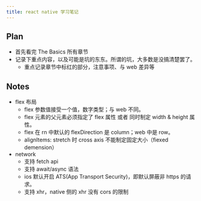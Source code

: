 ```yaml
---
title: react native 学习笔记
---
```


## Plan

- 首先看完 The Basics 所有章节
- 记录下重点内容，以及可能是坑的东东。所谓的坑，大多数是没搞清楚罢了。
  - 重点记录章节中标红的部分，注意事项、与 web 差异等


## Notes

- flex 布局
  - flex 参数值接受一个值，数字类型；与 web 不同。
  - flex 元素的父元素必须指定了 flex 属性 或者 同时制定 width & height 属性。
  - flex 在 rn 中默认的 flexDirection 是 column；web 中是 row。
  - alignItems: stretch 时 cross axis 不能制定固定大小（fiexed demension）
- network
  - 支持 fetch api
  - 支持 await/async 语法
  - ios 默认开启 ATS(App Transport Security)，即默认屏蔽非 https 的请求。
  - 支持 xhr，native 侧的 xhr 没有 cors 的限制

